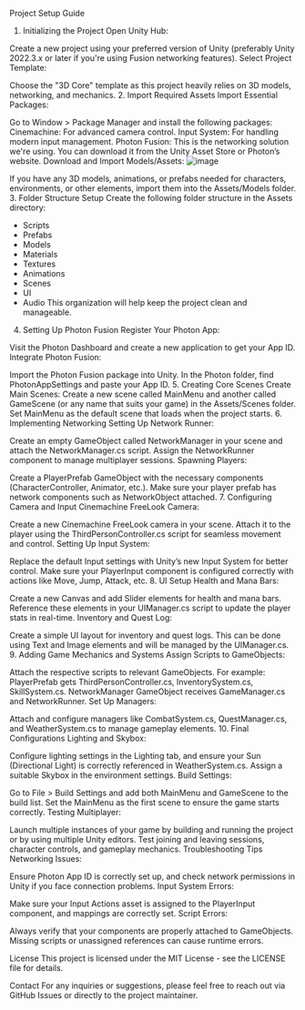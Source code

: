 Project Setup Guide
1. Initializing the Project
Open Unity Hub:

Create a new project using your preferred version of Unity (preferably Unity 2022.3.x or later if you're using Fusion networking features).
Select Project Template:

Choose the "3D Core" template as this project heavily relies on 3D models, networking, and mechanics.
2. Import Required Assets
Import Essential Packages:

Go to Window > Package Manager and install the following packages:
Cinemachine: For advanced camera control.
Input System: For handling modern input management.
Photon Fusion: This is the networking solution we're using. You can download it from the Unity Asset Store or Photon’s website.
Download and Import Models/Assets:
![image](https://github.com/user-attachments/assets/87b88e63-2121-4917-b654-6af40b6ce838)

If you have any 3D models, animations, or prefabs needed for characters, environments, or other elements, import them into the Assets/Models folder.
3. Folder Structure Setup
Create the following folder structure in the Assets directory:

- Scripts
- Prefabs
- Models
- Materials
- Textures
- Animations
- Scenes
- UI
- Audio
This organization will help keep the project clean and manageable.
4. Setting Up Photon Fusion
Register Your Photon App:

Visit the Photon Dashboard and create a new application to get your App ID.
Integrate Photon Fusion:

Import the Photon Fusion package into Unity.
In the Photon folder, find PhotonAppSettings and paste your App ID.
5. Creating Core Scenes
Create Main Scenes:
Create a new scene called MainMenu and another called GameScene (or any name that suits your game) in the Assets/Scenes folder.
Set MainMenu as the default scene that loads when the project starts.
6. Implementing Networking
Setting Up Network Runner:

Create an empty GameObject called NetworkManager in your scene and attach the NetworkManager.cs script.
Assign the NetworkRunner component to manage multiplayer sessions.
Spawning Players:

Create a PlayerPrefab GameObject with the necessary components (CharacterController, Animator, etc.).
Make sure your player prefab has network components such as NetworkObject attached.
7. Configuring Camera and Input
Cinemachine FreeLook Camera:

Create a new Cinemachine FreeLook camera in your scene.
Attach it to the player using the ThirdPersonController.cs script for seamless movement and control.
Setting Up Input System:

Replace the default Input settings with Unity’s new Input System for better control. Make sure your PlayerInput component is configured correctly with actions like Move, Jump, Attack, etc.
8. UI Setup
Health and Mana Bars:

Create a new Canvas and add Slider elements for health and mana bars.
Reference these elements in your UIManager.cs script to update the player stats in real-time.
Inventory and Quest Log:

Create a simple UI layout for inventory and quest logs. This can be done using Text and Image elements and will be managed by the UIManager.cs.
9. Adding Game Mechanics and Systems
Assign Scripts to GameObjects:

Attach the respective scripts to relevant GameObjects. For example:
PlayerPrefab gets ThirdPersonController.cs, InventorySystem.cs, SkillSystem.cs.
NetworkManager GameObject receives GameManager.cs and NetworkRunner.
Set Up Managers:

Attach and configure managers like CombatSystem.cs, QuestManager.cs, and WeatherSystem.cs to manage gameplay elements.
10. Final Configurations
Lighting and Skybox:

Configure lighting settings in the Lighting tab, and ensure your Sun (Directional Light) is correctly referenced in WeatherSystem.cs.
Assign a suitable Skybox in the environment settings.
Build Settings:

Go to File > Build Settings and add both MainMenu and GameScene to the build list.
Set the MainMenu as the first scene to ensure the game starts correctly.
Testing Multiplayer:

Launch multiple instances of your game by building and running the project or by using multiple Unity editors. Test joining and leaving sessions, character controls, and gameplay mechanics.
Troubleshooting Tips
Networking Issues:

Ensure Photon App ID is correctly set up, and check network permissions in Unity if you face connection problems.
Input System Errors:

Make sure your Input Actions asset is assigned to the PlayerInput component, and mappings are correctly set.
Script Errors:

Always verify that your components are properly attached to GameObjects. Missing scripts or unassigned references can cause runtime errors.

License
This project is licensed under the MIT License - see the LICENSE file for details.

Contact
For any inquiries or suggestions, please feel free to reach out via GitHub Issues or directly to the project maintainer.
